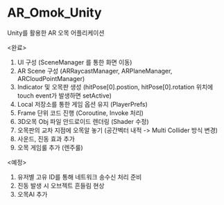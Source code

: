 # AR_Omok_Unity
Unity를 활용한 AR 오목 어플리케이션

<완료>
1. UI 구성 (SceneManager 를 통한 화면 이동)
2. AR Scene 구성 (ARRaycastManager, ARPlaneManager, ARCloudPointManager)
3. Indicator 및 오목판 생성 (hitPose[0].postion, hitPose[0].rotation 위치에 touch event가 발생하면 setActive)
4. Local 저장소를 통한 게임 옵션 유지 (PlayerPrefs)
5. Frame 단위 코드 진행 (Coroutine, Invoke 처리)
6. 3D오목 Obj 파일 안드로이드 렌더링 (Shader 수정)
7. 오목판의 교차 지점에 오목알 놓기 (공간벡터 내적 -> Multi Collider 방식 변경)
8. 사운드, 진동 효과 추가
9. 오목 게임룰 추가 (렌주룰)

<예정>
1. 유저별 고유 ID를 통해 네트워크 송수신 처리 준비
2. 진동 발생 시 오브젝트 흔들림 현상
3. 오목AI 추가
